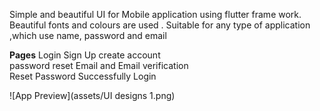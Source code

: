 Simple and beautiful UI for Mobile application using flutter frame work.
Beautiful fonts and colours are used .
Suitable for any type of application ,which use name, password and email 

**Pages**
Login 
Sign Up 
create account  
password reset
Email and Email verification  
Reset Password 
Successfully Login 

![App Preview](assets/UI designs 1.png)



